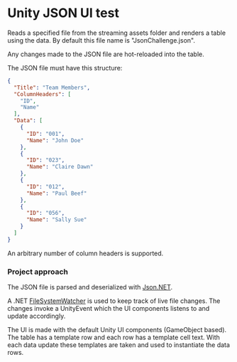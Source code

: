 # Unity JSON UI test
Reads a specified file from the streaming assets folder and renders a table using the data. By default this file name is "JsonChallenge.json".

Any changes made to the JSON file are hot-reloaded into the table.

The JSON file must have this structure:
```json
{
  "Title": "Team Members",
  "ColumnHeaders": [
    "ID",
    "Name"
  ],
  "Data": [
    {
      "ID": "001",
      "Name": "John Doe"
    },
    {
      "ID": "023",
      "Name": "Claire Dawn"
    },
    {
      "ID": "012",
      "Name": "Paul Beef"
    },
    {
      "ID": "056",
      "Name": "Sally Sue"
    }
  ]
}
```

An arbitrary number of column headers is supported.

### Project approach
The JSON file is parsed and deserialized with [Json.NET](https://github.com/jilleJr/Newtonsoft.Json-for-Unity).

A .NET [FileSystemWatcher](https://docs.microsoft.com/en-us/dotnet/api/system.io.filesystemwatcher?view=net-5.0) is used to keep track of live file changes. The changes invoke a UnityEvent which the UI components listens to and update accordingly.

The UI is made with the default Unity UI components (GameObject based). The table has a template row and each row has a template cell text. With each data update these templates are taken and used to instantiate the data rows. 